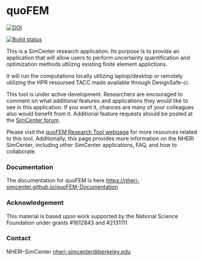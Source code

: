 # quoFEM

[![DOI](https://zenodo.org/badge/DOI/10.5281/zenodo.3466061.svg)](https://doi.org/10.5281/zenodo.3466061)

[![Build status](https://ci.appveyor.com/api/projects/status/oc421ri6ts88dci0?svg=true)](https://ci.appveyor.com/project/fmckenna/quofem)

This is a SimCenter research application. Its purpose is to provide
an application that will allow users to perform uncertainty
quantification and optimization methods utliizng existing finite
element applictions.

It will run the computations locally utilizing laptop/desktop or
remotely utilizing the HPR resoursed TACC made available through DesignSafe-ci.

This tool is under active development. Researchers are encouraged to comment on what additional features and applications they would like to see in this application. If you want it, chances are many of your colleagues also would benefit from it. Additional feature requests should be posted at the [SimCenter forum](https://simcenter-messageboard.designsafe-ci.org/smf/index.php?board=4.0).

Please visit the [quoFEM Research Tool webpage](https://simcenter.designsafe-ci.org/research-tools/quofem-application/)
for more resources related to this tool. Additionally, this page
provides more information on the NHERI SimCenter, including other SimCenter
applications, FAQ, and how to collaborate.

### Documentation

The documentation for quoFEM is here https://nheri-simcenter.github.io/quoFEM-Documentation 

### Acknowledgement

This material is based upon work supported by the National Science Foundation under grants #1612843 and #2131111

### Contact

NHERI-SimCenter nheri-simcenter@berkeley.edu

